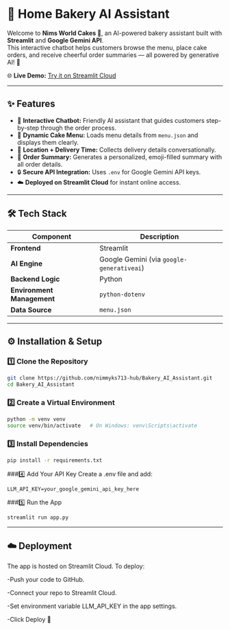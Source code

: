 # 🎂 Home Bakery AI Assistant

Welcome to **Nims World Cakes 🍰**, an AI-powered bakery assistant built with **Streamlit** and **Google Gemini API**.  
This interactive chatbot helps customers browse the menu, place cake orders, and receive cheerful order summaries — all powered by generative AI! 🧁

🌐 **Live Demo:** [Try it on Streamlit Cloud](https://homebakeryai.streamlit.app/)  

---

## ✨ Features

- 💬 **Interactive Chatbot:** Friendly AI assistant that guides customers step-by-step through the order process.  
- 🎂 **Dynamic Cake Menu:** Loads menu details from `menu.json` and displays them clearly.  
- 📍 **Location + Delivery Time:** Collects delivery details conversationally.  
- 🎉 **Order Summary:** Generates a personalized, emoji-filled summary with all order details.  
- 🔒 **Secure API Integration:** Uses `.env` for Google Gemini API keys.  
- ☁️ **Deployed on Streamlit Cloud** for instant online access.

---

## 🛠️ Tech Stack

| Component | Description |
|------------|-------------|
| **Frontend** | Streamlit |
| **AI Engine** | Google Gemini (via `google-generativeai`) |
| **Backend Logic** | Python |
| **Environment Management** | `python-dotenv` |
| **Data Source** | `menu.json` |

---

## ⚙️ Installation & Setup

### 1️⃣ Clone the Repository
```bash
git clone https://github.com/nimmyks713-hub/Bakery_AI_Assistant.git
cd Bakery_AI_Assistant
```
### 2️⃣ Create a Virtual Environment
```bash
python -m venv venv
source venv/bin/activate   # On Windows: venv\Scripts\activate
```
### 3️⃣ Install Dependencies
```bash
pip install -r requirements.txt
```
###4️⃣ Add Your API Key
Create a .env file and add:
```
LLM_API_KEY=your_google_gemini_api_key_here
```
###5️⃣ Run the App
```bash
streamlit run app.py
```
---
## ☁️ Deployment

The app is hosted on Streamlit Cloud.
To deploy:

-Push your code to GitHub.

-Connect your repo to Streamlit Cloud.

-Set environment variable LLM_API_KEY in the app settings.

-Click Deploy 🚀

